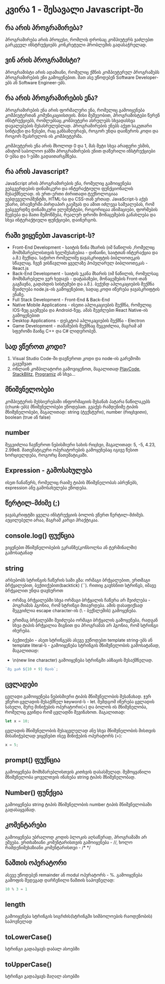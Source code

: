 # კვირა 1 - შესავალი Javascript-ში

## რა არის პროგრამირება?

პროგრამირება არის პროცესი, რომლის დროსაც კომპიუტერს ვაძლებთ გარკვეულ ინსტრუქციებს კონკრეტული პრობლემის გადასაჭრელად.

## ვინ არის პროგრამისტი?

პროგრამისტი არის ადამიანი, რომელიც ქმნის კომპიუტერულ პროგრამებს პროგრამირების ენი გამოყენებით. მათ ასე უწოდებენ Software Developer-ებს ან Software Engineer-ებს.

## რა არის პროგრამირების ენა?

პროგრამირების ენა არის ფორმალური ენა, რომელიც
გამოიყენება კომპიუტერთან კომუნიკაციისთვის. მისი მეშვეობით, პროგრამისტები წერენ ინსტრუქციებს, რომლებსაც კომპიუტერი ასრულებს სხვადასხვა დავალებების შესასრულებლად. პროგრამირების ენებს აქვთ საკუთარი სინტაქსი და წესები, რაც განსაზღვრავს, როგორ უნდა დაიწეროს კოდი და როგორ შეასრულოს ის კომპიუტერმა.

კომპიუტერის ენა არის მხოლოდ 0 და 1, მას მეტი სხვა
არაფერი ესმის, ამიტომ საბოლოო ჯამში პროგრამირების ენით დაწერილი ინსტრუქციები 0-ებსა და 1-ებში გადაითარგმნება.

## რა არის Javascript?

JavaScript არის პროგრამირების ენა, რომელიც გამოიყენება ვებგვერდების დინამიკური და ინტერაქტიული ფუნქციონალის შესაქმნელად. ის ერთ-ერთი ძირითადი ტექნოლოგიაა ვებდეველოპმენტში, HTML-სა და CSS-თან ერთად. JavaScript-ს აქვს უნარი, ბრაუზერში პირდაპირ გაეშვას და ამით იძლევა საშუალებას, რომ ვებგვერდზე დინამიკური ელემენტები, როგორიცაა ანიმაციები, ფორმების შევსება და მათი შემოწმება, რეალურ დროში მონაცემების განახლება და სხვა ინტერაქტიული ფუნქციები, დაინერგოს.

## რაში ვიყენებთ Javascript-ს?

- Front-End Development - საიტის წინა მხარის (იმ ნაწილის ,რომელიც მომხმარებლისთვის ხელშესახებია - დიზაინი, საიტთან ინტერაქცია და ა.შ.) შექნდა. საჭირო რომელიმე ჯავასკრიფტის ბიბლიოთეკის სწავლაც. ჩვენ ვისწავლით ყველაზე პოპულარულ ბიბლიოთეკას - React.js
- Back-End Development - საიტის უკანა მხარის (იმ ნაწილის, რომელსაც მომხმარებელი ვერ ხედავს - დატაბაზები, მონაცემების Front-თან გაგზავნა, გადახდის სისტემები და ა.შ.). ბექენდ აპლიკაციების შექმნა შეიძლება node.js-ის გამოყენებით, სადაც კოდი იწერება ჯავასკრიფტის ენაზე.
- Full Stack Development - Front-End & Back-End
- Native Mobile Applications - ისეთი აპლიკაციების შექმნა, რომელიც IOS-ზეც გაეშვება და Android-ზეც. ამას შევძლებთ React Native-ის გამოყენებით
- Desktop Applications - დესკტოპ აპლიკაციების შექმნა - Electron
- Game Development - თამაშების შექმნაც შეგვიძლია, მაგრამ ამ სფეროში მაინც C++ და C# ლიდერობენ.

## სად ვწეროთ კოდი?

1. Visual Studio Code-ში დავწეროთ კოდი და node-ის გარემოში გავუშვათ
2. ონლაინ კომპილატორი გამოვიყენოთ, მაგალითად [PlayCode](https://playcode.io), [StackBlitz](https://stackblitz.com), [Programiz](https://www.programiz.com/javascript/online-compiler/) ან სხვა...

## მნიშვნელობები

კომპიუტერის მეხსიერებაში ინფორმაციის შესანახ პატარა
ნაწილაკებს (chunk-ებს) მნიშვნელობები ეწოდებათ. გვაქვს რამდენიმე ტიპის მნიშვნელობები, მაგალითად: string (ტექსტური), number (რიცხვითი), boolean (true ან false)

## number

შეგვიძლია ჩავწეროთ ნებისმიერი სახის რიცხვი, მაგალითად: 5, -5, 4.23, 2.99e8. მათემატიკური ოპერატორების გამოყენებაც იგივე წესით ხორციელდება, როგორც მათემატიკაში.

## Expression - გამოსახულება

ისეთ ჩანაწერს, რომელიც რაიმე ტიპის მნიშვნელობას
აბრუნებს, expression ანუ გამოსახულება ეწოდება.

## წერტილ-მძიმე (;)

ჯავასკრიფტში ყველა ინსტრუქციის ბოლოს ვწერთ წერტილ-მძიმეს. აუცილებელი არაა, მაგრამ კარგი პრაქტიკაა.

## console.log() ფუქნცია

ვიყენებთ მნიშვნელობების ეკრანზე(კონსოლსა ან ტერმინალში) გამოსატანად

## string

არსებობს სტრინგის ჩაწერის სამი გზა: ორმაგი ბრჭყალებით, ერთმაგი ბრჭყალებით, ბექთიქებით(backtick) (``). რითიც გავხსნით სტრინგს, იმავე ბრჭყალით უნდა დავხუროთ

- ორმაგ ბრჭყალებში სხვა ორმაგი ბრჭყალის ჩაწერა არ შეიძლება - პოგრამას ჰგონია, რომ სტრინგი მთავრდება. ამის დასაფიქსად შეგვიძლია escape character-ის (\ - ბექსლეშის) გამოყენება.
- ერთმაგ ბრჭალებში შეიძლება ორმაგი ბრჭყალის გამოყენება, რადგან სხვა ტიპის ბრჭყალია შიგნით და პროგრამას არ ჰგონია, რომ სტრინგი იხურება.
- ბექთიქები - ასეთ სტრინგებს ასევე ვუწოდებთ template string-ებს ან template literal-ს - გამოიყენება სტრინგის მნიშვნელობის გამოსატანად, მაგალითად:

- \n(new line character) გამოიყენება სტრინგში აბზაცის შესაქმნელად.

```js
`მე ვარ ${10 + 9} წლის`;
```

## ცვლადები

ცვლადი გამოიყენება ნებისმიერი ტიპის მნიშვნელობის
შესანახად. ჯერ ვწერთ ცვლადის შესაქმნელ keyword-ს - let. შემდგომ იწერება ცვლადის სახელი, მერე მინიჭების ოპერატორი(=) და ბოლოს ის მნიშვნელობა, რომელიც გვინდა რომ ცვლადში შევინახოთ. მაგალითად:

```js
let x = 10;
```

ცვლადის მნიშვნელობის შესაცვლელად ანუ სხვა მნიშვნელობის მისთვის მისანიჭებლად ვიყენებთ ისევ მინიჭების ოპერატორს (=):

```js
x = 5;
```

## prompt() ფუქნცია

გამოიყენება მომხმარებლისთვის კითხვის დასასმელად. შემოყვანილი მნიშვნელობა ყოველთვის ინახება string ტიპის მნიშვნელობად.

## Number() ფუნქცია

გამოიყენება string ტიპის მნიშვნელობის number ტიპის მნიშვნელობაში გადასაყვანად.

## კომენტარები
გამოიყენება უბრალოდ კოდის ბლოკის აღსაწერად, პროგრამაში არ ეშვება. ერთხაზიანი კომენტარისთვის გამოიყენება - //, ხოლო რამდენიმეხაზიანი კომენტარისთვი - /*   */

## ნაშთის ოპერატორი
ასევე უწოდებენ remainder ან modul ოპერატორს - %. გამოიყენება გამოფის შედეგად დარჩენილი ნაშთის საპოვნელად:
```js
10 % 3 = 1
```

## length
გამოიყენება სტრინგის სიგრძის(სტრინგში სიმბოლოების რაოდენობის) საპოვნელად

## toLowerCase()
სტრინგი გადაჰყავს დაბალ ასოებში

## toUpperCase()
სტრინგი გადაჰყავს მაღალ ასოებში

